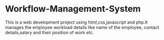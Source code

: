 # Workflow-Management-System
This is a web development project using html,css,javascript and php.It manages the employee workload details like name of the employee, contact details,salary and their position of work etc.

